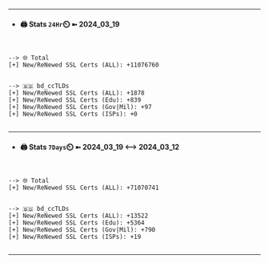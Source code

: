 

---
- #### 🖨️ **Stats** `24Hr`⏲️ ➼ 2024_03_19
```console


--> 🌐 Total
[+] New/ReNewed SSL Certs (ALL): +11076760


--> 🇧🇩 bd_ccTLDs
[+] New/ReNewed SSL Certs (ALL): +1878
[+] New/ReNewed SSL Certs (Edu): +839
[+] New/ReNewed SSL Certs (Gov|Mil): +97
[+] New/ReNewed SSL Certs (ISPs): +0


```

---
- #### 🖨️ **Stats** `7Days`⏲️ ➼ 2024_03_19 <--> 2024_03_12
```console


--> 🌐 Total
[+] New/ReNewed SSL Certs (ALL): +71070741


--> 🇧🇩 bd_ccTLDs
[+] New/ReNewed SSL Certs (ALL): +13522
[+] New/ReNewed SSL Certs (Edu): +5364
[+] New/ReNewed SSL Certs (Gov|Mil): +790
[+] New/ReNewed SSL Certs (ISPs): +19


```

---

